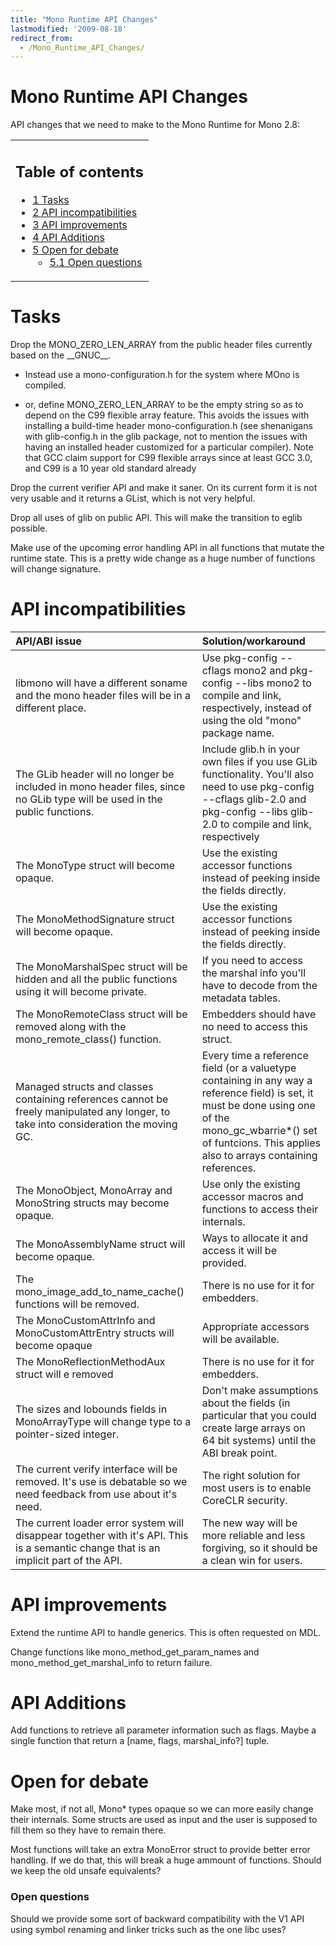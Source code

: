 ```yaml
---
title: "Mono Runtime API Changes"
lastmodified: '2009-08-18'
redirect_from:
  - /Mono_Runtime_API_Changes/
---
```


Mono Runtime API Changes
========================

API changes that we need to make to the Mono Runtime for Mono 2.8:

<table>
<col width="100%" />
<tbody>
<tr class="odd">
<td align="left"><h2>Table of contents</h2>
<ul>
<li><a href="#tasks">1 Tasks</a></li>
<li><a href="#api-incompatibilities">2 API incompatibilities</a></li>
<li><a href="#api-improvements">3 API improvements</a></li>
<li><a href="#api-additions">4 API Additions</a></li>
<li><a href="#open-for-debate">5 Open for debate</a>
<ul>
<li><a href="#open-questions">5.1 Open questions</a></li>
</ul></li>
</ul></td>
</tr>
</tbody>
</table>

Tasks
=====

Drop the MONO_ZERO_LEN_ARRAY from the public header files currently based on the \_\_GNUC\_\_.

-   Instead use a mono-configuration.h for the system where MOno is compiled.

-   or, define MONO_ZERO_LEN_ARRAY to be the empty string so as to depend on the C99 flexible array feature. This avoids the issues with installing a build-time header mono-configuration.h (see shenanigans with glib-config.h in the glib package, not to mention the issues with having an installed header customized for a particular compiler). Note that GCC claim support for C99 flexible arrays since at least GCC 3.0, and C99 is a 10 year old standard already

Drop the current verifier API and make it saner. On its current form it is not very usable and it returns a GList, which is not very helpful.

Drop all uses of glib on public API. This will make the transition to eglib possible.

Make use of the upcoming error handling API in all functions that mutate the runtime state. This is a pretty wide change as a huge number of functions will change signature.

API incompatibilities
=====================

|API/ABI issue|Solution/workaround|
|:------------|:------------------|
|libmono will have a different soname and the mono header files will be in a different place.|Use pkg-config --cflags mono2 and pkg-config --libs mono2 to compile and link, respectively, instead of using the old "mono" package name.|
|The GLib header will no longer be included in mono header files, since no GLib type will be used in the public functions.|Include glib.h in your own files if you use GLib functionality. You'll also need to use pkg-config --cflags glib-2.0 and pkg-config --libs glib-2.0 to compile and link, respectively|
|The MonoType struct will become opaque.|Use the existing accessor functions instead of peeking inside the fields directly.|
|The MonoMethodSignature struct will become opaque.|Use the existing accessor functions instead of peeking inside the fields directly.|
|The MonoMarshalSpec struct will be hidden and all the public functions using it will become private.|If you need to access the marshal info you'll have to decode from the metadata tables.|
|The MonoRemoteClass struct will be removed along with the mono_remote_class() function.|Embedders should have no need to access this struct.|
|Managed structs and classes containing references cannot be freely manipulated any longer, to take into consideration the moving GC.|Every time a reference field (or a valuetype containing in any way a reference field) is set, it must be done using one of the mono_gc_wbarrie\*() set of funtcions. This applies also to arrays containing references.|
|The MonoObject, MonoArray and MonoString structs may become opaque.|Use only the existing accessor macros and functions to access their internals.|
|The MonoAssemblyName struct will become opaque.|Ways to allocate it and access it will be provided.|
|The mono_image_add_to_name_cache() functions will be removed.|There is no use for it for embedders.|
|The MonoCustomAttrInfo and MonoCustomAttrEntry structs will become opaque|Appropriate accessors will be available.|
|The MonoReflectionMethodAux struct will e removed|There is no use for it for embedders.|
|The sizes and lobounds fields in MonoArrayType will change type to a pointer-sized integer.|Don't make assumptions about the fields (in particular that you could create large arrays on 64 bit systems) until the ABI break point.|
|The current verify interface will be removed. It's use is debatable so we need feedback from use about it's need.|The right solution for most users is to enable CoreCLR security.|
|The current loader error system will disappear together with it's API. This is a semantic change that is an implicit part of the API.|The new way will be more reliable and less forgiving, so it should be a clean win for users.|

API improvements
================

Extend the runtime API to handle generics. This is often requested on MDL.

Change functions like mono_method_get_param_names and mono_method_get_marshal_info to return failure.

API Additions
=============

Add functions to retrieve all parameter information such as flags. Maybe a single function that return a [name, flags, marshal_info?] tuple.

Open for debate
===============

Make most, if not all, Mono\* types opaque so we can more easily change their internals. Some structs are used as input and the user is supposed to fill them so they have to remain there.

Most functions will take an extra MonoError struct to provide better error handling. If we do that, this will break a huge ammount of functions. Should we keep the old unsafe equivalents?

### Open questions

Should we provide some sort of backward compatibility with the V1 API using symbol renaming and linker tricks such as the one libc uses?

